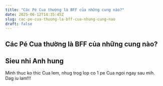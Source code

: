 ```yaml
---
title: "Các Pé Cua thường là BFF của những cung nào?"
date: 2025-06-12T14:35:45Z
slug: cac-pe-cua-thuong-la-bff-cua-nhung-cung-nao
draft: false
---
```


## Các Pé Cua thường là BFF của những cung nào?

## Sieu nhi Anh hung

Minh thuc ko thic Cua lem, nhug trog lop co 1 pe Cua ngoi ngay sau mih. Dag iu lam!!!